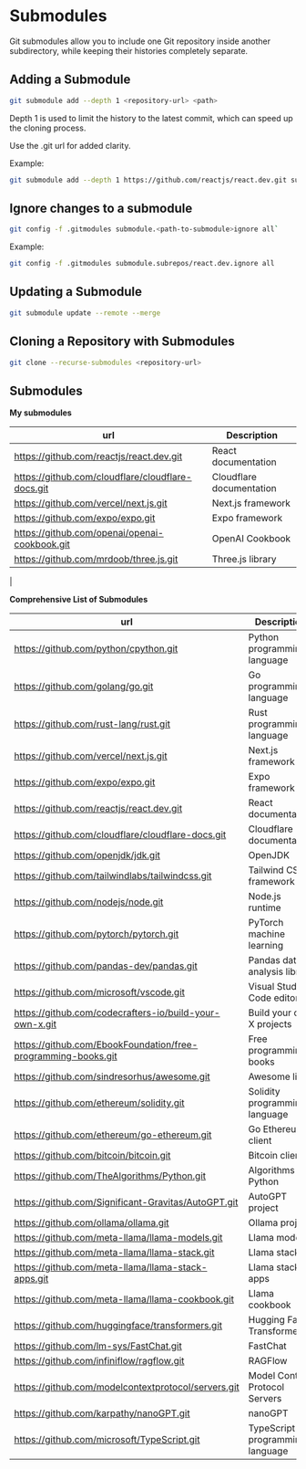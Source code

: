 # Submodules

Git submodules allow you to include one Git repository inside another subdirectory, while keeping their histories completely separate.

## Adding a Submodule

```zsh
git submodule add --depth 1 <repository-url> <path>
```

Depth 1 is used to limit the history to the latest commit, which can speed up the cloning process.

Use the .git url for added clarity.

Example:

```zsh
git submodule add --depth 1 https://github.com/reactjs/react.dev.git subrepos/react.dev
```

## Ignore changes to a submodule

```zsh
git config -f .gitmodules submodule.<path-to-submodule>ignore all`
```

Example:

```zsh
git config -f .gitmodules submodule.subrepos/react.dev.ignore all
```

## Updating a Submodule

```zsh
git submodule update --remote --merge
```

## Cloning a Repository with Submodules

```zsh
git clone --recurse-submodules <repository-url>
```

## Submodules

**My submodules**

| url                                               | Description              |
| ------------------------------------------------- | ------------------------ |
| https://github.com/reactjs/react.dev.git          | React documentation      |
| https://github.com/cloudflare/cloudflare-docs.git | Cloudflare documentation |
| https://github.com/vercel/next.js.git             | Next.js framework        |
| https://github.com/expo/expo.git                  | Expo framework           |
| https://github.com/openai/openai-cookbook.git     | OpenAI Cookbook          |
| https://github.com/mrdoob/three.js.git            | Three.js library         |

|

**Comprehensive List of Submodules**

| url                                                           | Description                     |
| ------------------------------------------------------------- | ------------------------------- |
| https://github.com/python/cpython.git                         | Python programming language     |
| https://github.com/golang/go.git                              | Go programming language         |
| https://github.com/rust-lang/rust.git                         | Rust programming language       |
| https://github.com/vercel/next.js.git                         | Next.js framework               |
| https://github.com/expo/expo.git                              | Expo framework                  |
| https://github.com/reactjs/react.dev.git                      | React documentation             |
| https://github.com/cloudflare/cloudflare-docs.git             | Cloudflare documentation        |
| https://github.com/openjdk/jdk.git                            | OpenJDK                         |
| https://github.com/tailwindlabs/tailwindcss.git               | Tailwind CSS framework          |
| https://github.com/nodejs/node.git                            | Node.js runtime                 |
| https://github.com/pytorch/pytorch.git                        | PyTorch machine learning        |
| https://github.com/pandas-dev/pandas.git                      | Pandas data analysis library    |
| https://github.com/microsoft/vscode.git                       | Visual Studio Code editor       |
| https://github.com/codecrafters-io/build-your-own-x.git       | Build your own X projects       |
| https://github.com/EbookFoundation/free-programming-books.git | Free programming books          |
| https://github.com/sindresorhus/awesome.git                   | Awesome lists                   |
| https://github.com/ethereum/solidity.git                      | Solidity programming language   |
| https://github.com/ethereum/go-ethereum.git                   | Go Ethereum client              |
| https://github.com/bitcoin/bitcoin.git                        | Bitcoin client                  |
| https://github.com/TheAlgorithms/Python.git                   | Algorithms in Python            |
| https://github.com/Significant-Gravitas/AutoGPT.git           | AutoGPT project                 |
| https://github.com/ollama/ollama.git                          | Ollama project                  |
| https://github.com/meta-llama/llama-models.git                | Llama models                    |
| https://github.com/meta-llama/llama-stack.git                 | Llama stack                     |
| https://github.com/meta-llama/llama-stack-apps.git            | Llama stack apps                |
| https://github.com/meta-llama/llama-cookbook.git              | Llama cookbook                  |
| https://github.com/huggingface/transformers.git               | Hugging Face Transformers       |
| https://github.com/lm-sys/FastChat.git                        | FastChat                        |
| https://github.com/infiniflow/ragflow.git                     | RAGFlow                         |
| https://github.com/modelcontextprotocol/servers.git           | Model Context Protocol Servers  |
| https://github.com/karpathy/nanoGPT.git                       | nanoGPT                         |
| https://github.com/microsoft/TypeScript.git                   | TypeScript programming language |

```

```

```

```
